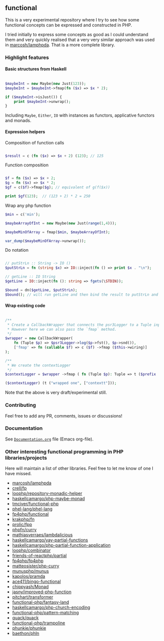 ## functional

This is a very experimental repository where I try to see how some functional
concepts can be expressed and constructed in PHP.

I tried initially to express some concepts as good as I could understand them
and very quickly realised that a very very similar approach was used in
[marcosh/lamphpda](https://github.com/marcosh/lamphpda). That is a more complete
library.

### Highlight features

#### Basic structures from Haskell

```php

$maybeInt = new Maybe(new Just(123));
$maybeInt = $maybeInt->fmap(fn ($x) => $x * 2);

if ($maybeInt->isJust()) {
    print $maybeInt->unwrap();
}

```

Including `Maybe`, `Either`, `IO` with instances as functors, applicative functors and monads.

#### Expression helpers

Composition of function calls

```php

$result = c (fn ($x) => $x + 2) (123); // 125

```

Function composition

```php

$f = fn ($x) => $x + 2;
$g = fn ($x) => $x * 2;
$gf = c($f)->fmap($g); // equivalent of g(f($x))

print $gf(123);  // (123 + 2) * 2 = 250

```

Wrap any php function

```php
$min = c('min');

$maybeArrayOfInt = new Maybe(new Just(range(1,4)));

$maybeMinOfArray = fmap($min, $maybeArrayOfInt);

var_dump($maybeMinOfArray->unwrap());

```

Do notation

```php

// putStrLn :: String -> IO ()
$putStrLn = fn (string $x) => IO::inject(fn () => print $x . "\n");

// getLine :: IO String
$getLine = IO::inject(fn (): string => fgets(\STDIN));

$bound = dn($getLine, $putStrLn);
$bound(); // will run getLine and then bind the result to putStrLn and print it

```

#### Wrap existing code

```php

/**
 * Create a CallbackWrapper that connects the psr3Logger to a Tuple input.
 * However here we can also pass the `fmap` method.
 */
$wrapper = new CallbackWrapper(
    fn (Tuple $p) => $psr3Logger->log($p->fst(), $p->snd()),
    ['fmap' => fn (callable $f) => c ($f) ->fmap ($this->wiring)]
);

/**
 * We create the contextLogger
 */
$contextLogger = $wrapper ->fmap ( fn (Tuple $p): Tuple => t ($prefix . $p->fst(), [$extraContext] + $p->snd() ) );

($contextLogger) (t ("wrapped one", ["contextt"]));

```

Note that the above is very draft/experimental still.

### Contributing

Feel free to add any PR, comments, issues or discussions!

### Documentation

See [`Documentation.org`](https://github.com/thgs/functional/blob/master/Documentation.org) file (Emacs org-file).


### Other interesting functional programming in PHP libraries/projects

Here will maintain a list of other libraries. Feel free to let me know of one I have missed.

- [marcosh/lamphpda](https://github.com/marcosh/lamphpda)
- [crell/fp](https://github.com/crell/fp)
- [loophp/repository-monadic-helper](https://github.com/loophp/repository-monadic-helper)
- [haskellcamargo/php-maybe-monad](https://github.com/haskellcamargo/php-maybe-monad)
- [tmciver/functional-php](https://github.com/tmciver/functional-php)
- [phel-lang/phel-lang](https://github.com/phel-lang/phel-lang)
- [fp4php/functional](https://github.com/fp4php/functional)
- [krakphp/fn](https://github.com/krakphp/fn)
- [prolic/fpp](https://github.com/prolic/fpp)
- [phpfn/curry](https://github.com/phpfn/curry)
- [mathiasverraes/lambdalicious](https://github.com/mathiasverraes/lambdalicious)
- [haskellcamargo/yay-partial-functions](https://github.com/haskellcamargo/yay-partial-functions)
- [haskellcamargo/php-partial-function-application](https://github.com/haskellcamargo/php-partial-function-application)
- [loophp/combinator](https://github.com/loophp/combinator)
- [friends-of-reactphp/partial](https://github.com/friends-of-reactphp/partial)
- [fp4php/fp4php](https://github.com/fp4php/fp4php)
- [matteosister/php-curry](https://github.com/matteosister/php-curry)
- [munusphp/munus](https://github.com/munusphp/munus)
- [kapolos/pramda](https://github.com/kapolos/pramda)
- [ace411/bingo-functional](https://github.com/ace411/bingo-functional)
- [chippyash/Monad](https://github.com/chippyash/Monad)
- [jasny/improved-php-function](https://github.com/jasny/improved-php-function)
- [pitchart/transformer](https://github.com/pitchart/transformer)
- [functional-php/fantasy-land](https://github.com/functional-php/fantasy-land)
- [haskellcamargo/php-church-encoding](https://github.com/haskellcamargo/php-church-encoding)
- [functional-php/pattern-matching](https://github.com/functional-php/pattern-matching)
- [quack/quack](https://github.com/quack/quack)
- [functional-php/trampoline](https://github.com/functional-php/trampoline)
- [phunkie/phunkie](https://github.com/phunkie/phunkie)
- [baethon/phln](https://github.com/baethon/phln)
